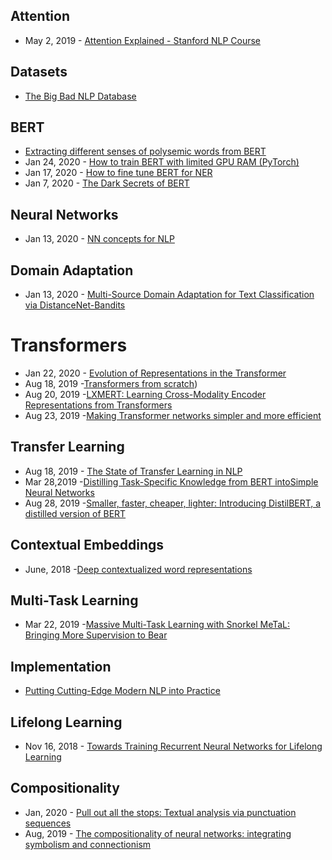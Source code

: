 ## Attention
- May 2, 2019 - [Attention Explained - Stanford NLP Course](https://www.youtube.com/watch?v=XXtpJxZBa2c&feature=youtu.be&t=3721)

## Datasets
- [The Big Bad NLP Database](https://quantumstat.com/dataset/dataset.html)

## BERT
- [Extracting different senses of polysemic words from BERT](https://medium.com/@leslie_huang/automatic-extraction-of-word-senses-from-deep-contextualized-word-embeddings-2f09f16e820)
- Jan 24, 2020 - [How to train BERT with limited GPU RAM (PyTorch)](https://www.youtube.com/watch?v=Q2fT-lANdVQ)
- Jan 17, 2020 - [How to fine tune BERT for NER](https://gab41.lab41.org/how-to-fine-tune-bert-for-named-entity-recognition-2257b5e5ce7e)
- Jan 7, 2020 - [The Dark Secrets of BERT](https://text-machine-lab.github.io/blog/2020/bert-secrets/)

## Neural Networks
- Jan 13, 2020 - [NN concepts for NLP](https://github.com/neulab/nn4nlp-concepts)

## Domain Adaptation
- Jan 13, 2020 - [Multi-Source Domain Adaptation for Text Classification via DistanceNet-Bandits](https://arxiv.org/abs/2001.04362)

# Transformers
- Jan 22, 2020 - [Evolution of Representations in the Transformer](https://www.youtube.com/watch?v=h5N7sbAKBhA)
- Aug 18, 2019 -[Transformers from scratch](http://www.peterbloem.nl/blog/transformers))
- Aug 20, 2019 -[LXMERT: Learning Cross-Modality Encoder Representations from Transformers](https://arxiv.org/abs/1908.07490)
- Aug 23, 2019 -[Making Transformer networks simpler and more efficient ](https://ai.facebook.com/blog/making-transformer-networks-simpler-and-more-efficient/)

## Transfer Learning
- Aug 18, 2019 - [The State of Transfer Learning in NLP](https://ruder.io/state-of-transfer-learning-in-nlp/)
- Mar 28,2019 -[Distilling Task-Specific Knowledge from BERT intoSimple Neural Networks](https://arxiv.org/pdf/1903.12136.pdf)
- Aug 28, 2019 -[Smaller, faster, cheaper, lighter: Introducing DistilBERT, a distilled version of BERT](https://medium.com/huggingface/distilbert-8cf3380435b5)

## Contextual Embeddings
- June, 2018 -[Deep contextualized word representations](https://www.aclweb.org/anthology/N18-1202.pdf)

## Multi-Task Learning
- Mar 22, 2019 -[Massive Multi-Task Learning with Snorkel MeTaL: Bringing More Supervision to Bear](https://dawn.cs.stanford.edu/2019/03/22/glue/)

## Implementation
- [Putting Cutting-Edge Modern NLP into Practice](https://docs.google.com/presentation/d/1I5iF_Iu-WF5U8K0CBDd1VGyxqEsOFH509eeW4-nvSXc/edit#slide=id.g625c52cb18_0_122)

## Lifelong Learning
- Nov 16, 2018 - [Towards Training Recurrent Neural Networks for Lifelong Learning](https://arxiv.org/abs/1811.07017)

## Compositionality
- Jan, 2020 - [Pull out all the stops: Textual analysis via punctuation sequences](https://arxiv.org/abs/1901.00519v2)
- Aug, 2019 - [The compositionality of neural networks: integrating symbolism and connectionism](https://arxiv.org/abs/1908.08351)

